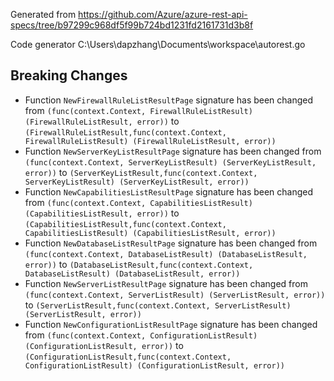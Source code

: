 
Generated from https://github.com/Azure/azure-rest-api-specs/tree/b97299c968df5f99b724bd1231fd2161731d3b8f

Code generator C:\Users\dapzhang\Documents\workspace\autorest.go

## Breaking Changes

- Function `NewFirewallRuleListResultPage` signature has been changed from `(func(context.Context, FirewallRuleListResult) (FirewallRuleListResult, error))` to `(FirewallRuleListResult,func(context.Context, FirewallRuleListResult) (FirewallRuleListResult, error))`
- Function `NewServerKeyListResultPage` signature has been changed from `(func(context.Context, ServerKeyListResult) (ServerKeyListResult, error))` to `(ServerKeyListResult,func(context.Context, ServerKeyListResult) (ServerKeyListResult, error))`
- Function `NewCapabilitiesListResultPage` signature has been changed from `(func(context.Context, CapabilitiesListResult) (CapabilitiesListResult, error))` to `(CapabilitiesListResult,func(context.Context, CapabilitiesListResult) (CapabilitiesListResult, error))`
- Function `NewDatabaseListResultPage` signature has been changed from `(func(context.Context, DatabaseListResult) (DatabaseListResult, error))` to `(DatabaseListResult,func(context.Context, DatabaseListResult) (DatabaseListResult, error))`
- Function `NewServerListResultPage` signature has been changed from `(func(context.Context, ServerListResult) (ServerListResult, error))` to `(ServerListResult,func(context.Context, ServerListResult) (ServerListResult, error))`
- Function `NewConfigurationListResultPage` signature has been changed from `(func(context.Context, ConfigurationListResult) (ConfigurationListResult, error))` to `(ConfigurationListResult,func(context.Context, ConfigurationListResult) (ConfigurationListResult, error))`

